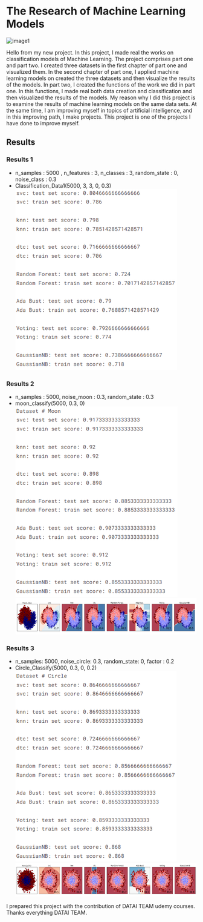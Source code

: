 # The Research of Machine Learning Models
![image1](https://imageio.forbes.com/specials-images/dam/imageserve/966248982/960x0.jpg?format=jpg&width=960)<br>

Hello from my new project. In this project, I made real the works on classification models of Machine Learning. The project comprises part one and part two. I created three datasets in the first chapter of part one and visualized them. In the second chapter of part one, I applied machine learning models on created the three datasets and then visualize the results of the models. In part two, I created the functions of the work we did in part one. In this functions, I made real both data creation and classification and then visualized the results of the models. My reason why I did this project is to examine the results of machine learning models on the same data sets. At the same time, I am improving myself in topics of artificial intelligence, and in this improving path, I make projects. This project is one of the projects I have done to improve myself.<br>


## Results
### Results 1
- n_samples : 5000 , n_features : 3, n_classes : 3, random_state : 0, noise_class : 0.3 <br>
- Classification_Data1(5000, 3, 3, 0, 0.3)<br>
![result1](https://github.com/ihsncnkz/The-Research-of-Machine-Learning-Models/blob/main/Results_image/Result1.png)

### Results 2
- n_samples : 5000, noise_moon : 0.3, random_state : 0.3 <br>
- moon_classify(5000, 0.3, 0)<br>
![result2](https://github.com/ihsncnkz/The-Research-of-Machine-Learning-Models/blob/main/Results_image/Result2.png)
![result2_1](https://github.com/ihsncnkz/The-Research-of-Machine-Learning-Models/blob/main/Results_image/Result2_1.png)

### Results 3
- n_samples: 5000, noise_circle: 0.3, random_state: 0, factor : 0.2 <br>
- Circle_Classify(5000, 0.3, 0, 0.2)<br>
![result3](https://github.com/ihsncnkz/The-Research-of-Machine-Learning-Models/blob/main/Results_image/Result3.png)
![result3_1](https://github.com/ihsncnkz/The-Research-of-Machine-Learning-Models/blob/main/Results_image/Result3_1.png)

I prepared this project with the contribution of DATAI TEAM udemy courses. Thanks everything DATAI TEAM.

